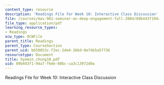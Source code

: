 ```yaml
---
content_type: resource
description: 'Readings File for Week 10: Interactive Class Discussion'
file: /courses/mas-961-seminar-on-deep-engagement-fall-2004/89b443f194a7f6de08bcca3c13972d0a_hyemin_chung10.pdf
file_type: application/pdf
learning_resource_types:
- Readings
ocw_type: OCWFile
parent_title: Readings
parent_type: CourseSection
parent_uid: b650853c-f2ec-2de4-366d-0e74b5a57736
resourcetype: Document
title: hyemin_chung10.pdf
uid: 89b443f1-94a7-f6de-08bc-ca3c13972d0a
---
```

Readings File for Week 10: Interactive Class Discussion

